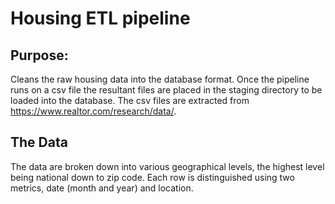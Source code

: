 # Housing ETL pipeline

## Purpose:
Cleans the raw housing data into the database format. Once the pipeline runs on a csv file
the resultant files are placed in the staging directory to be loaded into the database. The
csv files are extracted from https://www.realtor.com/research/data/.

## The Data
The data are broken down into various geographical levels, the highest level being national down
to zip code. Each row is distinguished using two metrics, date (month and year) and location.